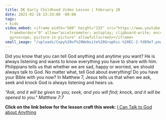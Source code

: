 ```yaml
---
title: DK Early Childhood Video Lesson | February 20
date: 2021-02-18 13:33:00 -08:00
tags:
- kids
video_embed: <iframe width="560" height="315" src="https://www.youtube.com/embed/2yw3YKw35-s"
  frameborder="0" allow="accelerometer; autoplay; clipboard-write; encrypted-media;
  gyroscope; picture-in-picture" allowfullscreen></iframe>
small_image: "/uploads/Copy%20of%20Website%20Graphic-%20EC-2-fd89e7.png"
---
```


Did you know that you can tell God anything and anytime you want? He is always listening and wants to know everything you have to share with him. Philippians tells us that whether we are sad, happy or worried, we should always talk to God. No matter what, tell God about everything! Do you have your Bible with you now? In Matthew 7, Jesus tells us that when we ask, seek and knock God is always listening and hears us.

*“Ask, and it will be given to you; seek, and you will find; knock, and it will be opened to you." Matthew 7:7*

**Click on the link below for the lesson craft this week:**
[I Can Talk to God about Anything](https://drive.google.com/file/d/14F6SXEUOj1yAGYafLO6iAJOZPOk_FAS6/view?usp=sharing)